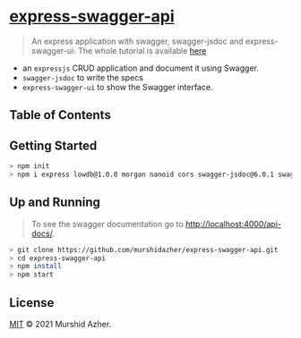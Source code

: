 # [express-swagger-api](https://github.com/murshidazher/express-swagger-api.git)

> An express application with swagger, swagger-jsdoc and express-swagger-ui. The whole tutorial is available [here](https://www.youtube.com/watch?v=S8kmHtQeflo)

- an `expressjs` CRUD application and document it using Swagger.
- `swagger-jsdoc` to write the specs
- `express-swagger-ui` to show the Swagger interface.

## Table of Contents

## Getting Started

```sh
> npm init
> npm i express lowdb@1.0.0 morgan nanoid cors swagger-jsdoc@6.0.1 swagger-ui-express
```

## Up and Running

> To see the swagger documentation go to [http://localhost:4000/api-docs/](http://localhost:4000/api-docs/).

```sh
> git clone https://github.com/murshidazher/express-swagger-api.git
> cd express-swagger-api
> npm install
> npm start
```

## License

[MIT](LICENSE) © 2021 Murshid Azher.
